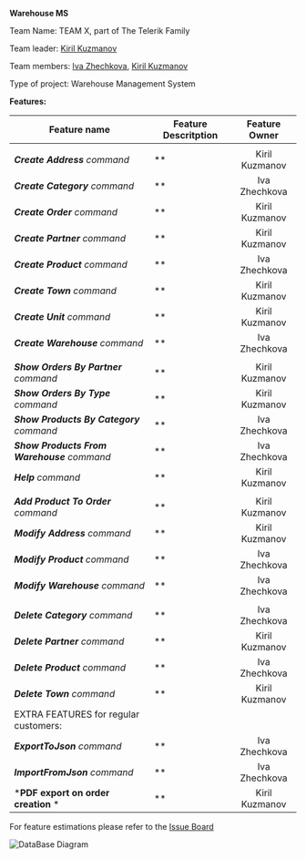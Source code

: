 **Warehouse MS**

Team Name: TEAM X, part of The Telerik Family

Team leader: [Kiril Kuzmanov](https://gitlab.com/kiketo)

Team members: [Iva Zhechkova](https://gitlab.com/ihristova11), [Kiril Kuzmanov](https://gitlab.com/kiketo)

Type of project: Warehouse Management System



**Features:**

Feature name | Feature Descritption | Feature Owner |
| ------------- | ------------- | :-------------: |
| |
| ***Create Address** command* | ** | Kiril Kuzmanov |
| ***Create Category** command* | ** | Iva Zhechkova |
| ***Create Order** command* | ** | Kiril Kuzmanov |
| ***Create Partner** command* | ** | Kiril Kuzmanov |
| ***Create Product** command* | ** | Iva Zhechkova |
| ***Create Town** command* | ** | Kiril Kuzmanov |
| ***Create Unit** command* | ** | Kiril Kuzmanov |
| ***Create Warehouse** command* | ** | Iva Zhechkova |
| |
| ***Show Orders By Partner** command* | ** | Kiril Kuzmanov |
| ***Show Orders By Type** command* | ** | Kiril Kuzmanov |
| ***Show Products By Category** command* | ** | Iva Zhechkova | 
| ***Show Products From Warehouse** command* | ** | Iva Zhechkova | 
| ***Help** command* | ** | Kiril Kuzmanov |
| |
| ***Add Product To Order** command* | ** | Kiril Kuzmanov |
| ***Modify Address** command* | ** | Kiril Kuzmanov |
| ***Modify Product** command* | ** | Iva Zhechkova |
| ***Modify Warehouse** command* | ** | Iva Zhechkova |
| |
| ***Delete Category** command* | ** | Iva Zhechkova |
| ***Delete Partner** command* | ** | Kiril Kuzmanov |
| ***Delete Product** command* | ** | Iva Zhechkova |
| ***Delete Town** command* | ** | Kiril Kuzmanov |
|EXTRA FEATURES for regular customers:|
| ***ExportToJson** command* | ** | Iva Zhechkova |
| ***ImportFromJson** command* | ** | Iva Zhechkova |
| ***PDF export on order creation** * | ** | Kiril Kuzmanov |





For feature estimations please refer to the [Issue Board](https://gitlab.com/kiketo/ware-house-ms/boards)



![DataBase Diagram](https://gitlab.com/kiketo/ware-house-ms/raw/master/DBDiagramPNG.gif)
